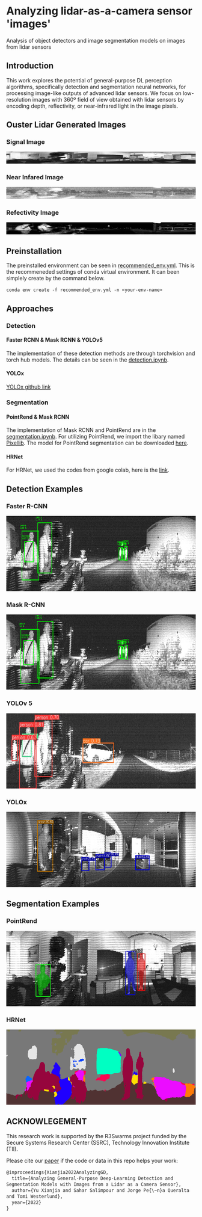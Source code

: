 # Analyzing lidar-as-a-camera sensor 'images'

Analysis of object detectors and image segmentation models on images from lidar sensors

## Introduction

This work explores the potential of general-purpose DL perception algorithms, specifically detection and segmentation neural networks, for processing image-like outputs of advanced lidar sensors. We focus on low-resolution images with 360º field of view obtained with lidar sensors by encoding depth, reflectivity, or near-infrared light in the image pixels.

## Ouster Lidar Generated Images
### Signal Image
<div align="center">
<img src="./images/signal_images/left0000.jpg"/>
</div>
<!-- ![Ouster Lidar Signal Image Example](./images/signal_images/left0000.jpg) -->

### Near Infared Image
<div align="center">
<img src="./images/nearir_images/left0000.jpg"/>
</div>
<!-- ![Ouster Lidar Near-infrared Image Example](./images/nearir_images/left0000.jpg) -->

### Refectivity Image
<div align="center">
<img src="./images/reflect_images/left0000.jpg"/>
</div>
<!-- ![Ouster Lidar Reflectivity Image Example](./images/reflect_images/left0000.jpg) -->


## Preinstallation
The preinstalled environment can be seen in [recommended_env.yml](./recommended_env.yml). This is the recommeneded settings of conda virtual environment. It can been simplely create by the command below.
```
conda env create -f recommended_env.yml -n <your-env-name>
```

## Approaches
### Detection
#### Faster RCNN & Mask RCNN & YOLOv5
The implementation of these detection methods are through torchvision and torch hub models. 
The details can be seen in the [detection.ipynb](./detection.ipynb).

#### YOLOx

[YOLOx github link](https://github.com/Megvii-BaseDetection/YOLOX)
### Segmentation
#### PointRend & Mask RCNN
The implementation of Mask RCNN and PointRend are in the [segmentation.ipynb](./segmentation.ipynb).
For utilizing PointRend, we import the libary named [Pixellib](https://github.com/ayoolaolafenwa/PixelLib). The model for PointRend segmentation can be downloaded [here](https://github.com/ayoolaolafenwa/PixelLib/releases).

#### HRNet
For HRNet, we used the codes from google colab, here is the [link](https://colab.research.google.com/github/open-mmlab/mmsegmentation/blob/master/demo/MMSegmentation_Tutorial.ipynb#scrollTo=H8Fxg8i-wHJE ).


## Detection Examples
### Faster R-CNN
<div align="center">
<img src="./examples/faster-rcnn/faster22.png" width="1000" height="200" />
</div>

<!-- ![Faster R-CNN Detection Example](./examples/faster-rcnn/faster22.png) -->
### Mask R-CNN
<div align="center">
<img src="./examples/mask-rcnn/mask22.png" width="1000" height="200" />
</div>
<!-- ![Mask R-CNN Detection Image Example](./examples/mask-rcnn/mask22.png) -->

### YOLOv 5
<div align="center">
<img src="./examples/yolov5/image0.jpg" width="1000" height="200" />
</div>

### YOLOx
<div align="center">
<img src="./examples/yolox/new9.png" width="1000" height="200" />
</div>
<!-- ![YOLOx Detection Image Example](./examples/yolox/new9.png) -->


## Segmentation Examples
### PointRend
<div align="center">
<img src="./examples/pointrend/point_seg32.jpg" width="1000" height="200" />
</div>
<!-- ![PointRend Instance Segmentation Example](./examples/pointrend/point_seg32.jpg) -->

### HRNet
<!-- ![HRNet Semantic Segmentation Example](./examples/HRNet/seg2.png) -->
<div align="center">
<img src="./examples/HRNet/seg2.png" width="1000" height="200" />
</div>


## ACKNOWLEGEMENT
This research work is supported by the R3Swarms project funded by the Secure Systems Research Center (SSRC), Technology Innovation Institute (TII).

Please cite our [paper](https://arxiv.org/pdf/2203.04064.pdf) if the code or data in this repo helps your work:
```
@inproceedings{Xianjia2022AnalyzingGD,
  title={Analyzing General-Purpose Deep-Learning Detection and Segmentation Models with Images from a Lidar as a Camera Sensor},
  author={Yu Xianjia and Sahar Salimpour and Jorge Pe{\~n}a Queralta and Tomi Westerlund},
  year={2022}
}
```

